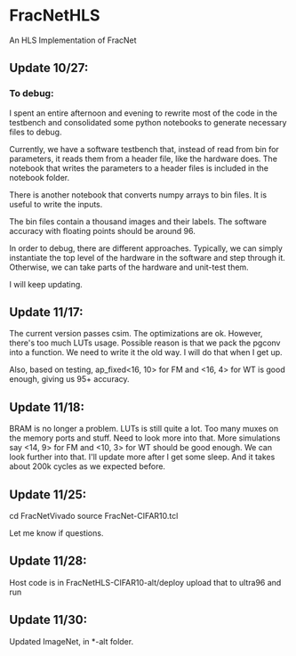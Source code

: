 # FracNetHLS
An HLS Implementation of FracNet

## Update 10/27:
### To debug:

I spent an entire afternoon and evening to rewrite most of the code in the testbench and consolidated some python notebooks to generate necessary files to debug. 

Currently, we have a software testbench that, instead of read from bin for parameters, it reads them from a header file, like the hardware does. The notebook that writes the parameters to a header files is included in the notebook folder.

There is another notebook that converts numpy arrays to bin files. It is useful to write the inputs. 

The bin files contain a thousand images and their labels. The software accuracy with floating points should be around 96. 

In order to debug, there are different approaches. Typically, we can simply instantiate the top level of the hardware in the software and step through it. Otherwise, we can take parts of the hardware and unit-test them. 

I will keep updating. 

## Update 11/17:

The current version passes csim. The optimizations are ok. However, there's too much LUTs usage.
Possible reason is that we pack the pgconv into a function. We need to write it the old way.
I will do that when I get up. 

Also, based on testing, ap_fixed<16, 10> for FM and <16, 4> for WT is good enough, giving us 95+ accuracy. 

## Update 11/18:

BRAM is no longer a problem. LUTs is still quite a lot. Too many muxes on the memory ports and stuff. Need to look more into that. 
More simulations say <14, 9> for FM and <10, 3> for WT should be good enough. We can look further into that.
I'll update more after I get some sleep. 
And it takes about 200k cycles as we expected before. 

## Update 11/25:

cd FracNetVivado
source FracNet-CIFAR10.tcl

Let me know if questions.

## Update 11/28:

Host code is in FracNetHLS-CIFAR10-alt/deploy
upload that to ultra96 and run

## Update 11/30:

Updated ImageNet, in *-alt folder.